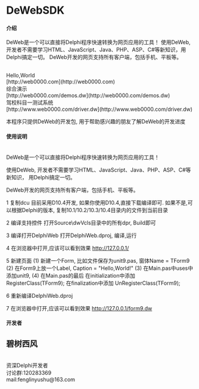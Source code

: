 # DeWebSDK

#### 介绍
DeWeb是一个可以直接将Delphi程序快速转换为网页应用的工具！
使用DeWeb, 开发者不需要学习HTML、JavaScript、Java、PHP、ASP、C#等新知识，用Delphi搞定一切。 
DeWeb开发的网页支持所有客户端，包括手机、平板等。

<br/>
Hello,World<br/>
[http://web0000.com](http://web0000.com)<br/>
综合演示<br/>
[http://web0000.com/demos.dw](http://web0000.com/demos.dw)<br/>
驾校科目一测试系统<br/>
[http://www.web0000.com/driver.dw](http://www.web0000.com/driver.dw)<br/>

本程序只提供DeWeb的开发包, 用于帮助感兴趣的朋友了解DeWeb的开发进度 

#### 使用说明

<br/>
DeWeb是一个可以直接将Delphi程序快速转换为网页应用的工具！

使用DeWeb, 开发者不需要学习HTML、JavaScript、Java、PHP、ASP、C#等新知识，
用Delphi搞定一切。 

DeWeb开发的网页支持所有客户端，包括手机、平板等。 

1 复制dcu
  目前采用D10.4开发, 如果你使用D10.4,直接下载编译即可.
  如果不是,可以根据Delphi的版本, 复制10.1/10.2/10.3/10.4目录内的文件到当前目录

2 编译支持控件
  打开Source\dwVcls目录中的所有dpr, Build即可

3 编译打开DelphiWeb
  打开DelphiWeb.dproj, 编译,运行

4 在浏览器中打开,应该可以看到效果
  http://127.0.0.1/

5 新建页面
  (1) 新建一个Form, 比如文件保存为unit9.pas, 窗体Name = TForm9
  (2) 在Form9上放一个Label, Caption = "Hello,World!"
  (3) 在Main.pas中uses中添加unit9,
  (4) 在Main.pas的最后
      在initialization中添加
          RegisterClass(TForm9);
      在finalization中添加
          UnRegisterClass(TForm9);

6 重新编译DelphiWeb.dproj

7 在浏览器中打开,应该可以看到效果
  http://127.0.0.1/form9.dw



#### 开发者

碧树西风
<br/>
-
<br/>
资深Delphi开发者
<br/>
讨论群:120283369
<br/>
mail:fenglinyushu@163.com

